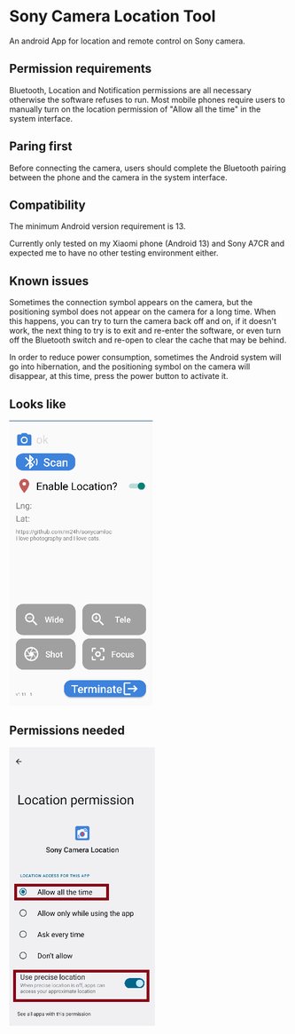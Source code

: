 # Sony Camera Location Tool

An android App for location and remote control on Sony camera.

## Permission requirements

Bluetooth, Location and Notification permissions are all necessary otherwise the software refuses to run. Most mobile phones require users to manually turn on the location permission of "Allow all the time" in the system interface.

## Paring first

Before connecting the camera, users should complete the Bluetooth pairing between the phone and the camera in the system interface.

## Compatibility

The minimum Android version requirement is 13.

Currently only tested on my Xiaomi phone (Android 13) and Sony A7CR and expected me to have no other testing environment either.

## Known issues

Sometimes the connection symbol appears on the camera, but the positioning symbol does not appear on the camera for a long time. When this happens, you can try to turn the camera back off and on, if it doesn't work, the next thing to try is to exit and re-enter the software, or even turn off the Bluetooth switch and re-open to clear the cache that may be behind.

In order to reduce power consumption, sometimes the Android system will go into hibernation, and the positioning symbol on the camera will disappear, at this time, press the power button to activate it.

## Looks like

![main](pictures/main.png)

## Permissions needed

![main](pictures/permission_location.png)
